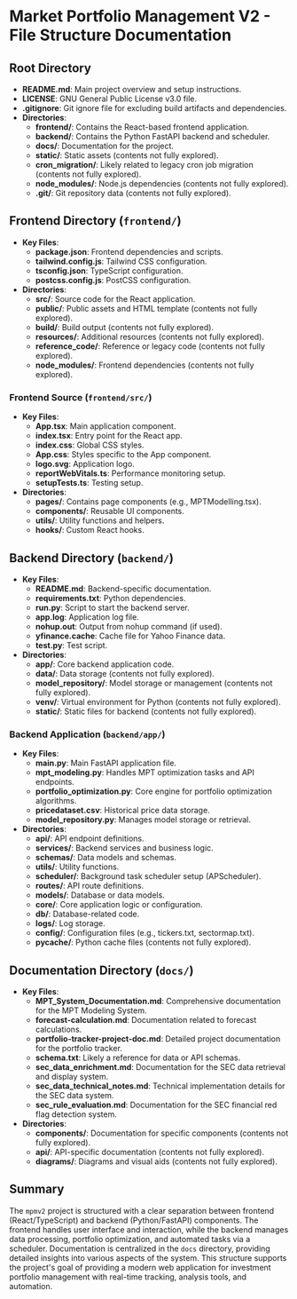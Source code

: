 # Market Portfolio Management V2 - File Structure Documentation

## Root Directory
- **README.md**: Main project overview and setup instructions.
- **LICENSE**: GNU General Public License v3.0 file.
- **.gitignore**: Git ignore file for excluding build artifacts and dependencies.
- **Directories**:
  - **frontend/**: Contains the React-based frontend application.
  - **backend/**: Contains the Python FastAPI backend and scheduler.
  - **docs/**: Documentation for the project.
  - **static/**: Static assets (contents not fully explored).
  - **cron_migration/**: Likely related to legacy cron job migration (contents not fully explored).
  - **node_modules/**: Node.js dependencies (contents not fully explored).
  - **.git/**: Git repository data (contents not fully explored).

## Frontend Directory (`frontend/`)
- **Key Files**:
  - **package.json**: Frontend dependencies and scripts.
  - **tailwind.config.js**: Tailwind CSS configuration.
  - **tsconfig.json**: TypeScript configuration.
  - **postcss.config.js**: PostCSS configuration.
- **Directories**:
  - **src/**: Source code for the React application.
  - **public/**: Public assets and HTML template (contents not fully explored).
  - **build/**: Build output (contents not fully explored).
  - **resources/**: Additional resources (contents not fully explored).
  - **reference_code/**: Reference or legacy code (contents not fully explored).
  - **node_modules/**: Frontend dependencies (contents not fully explored).

### Frontend Source (`frontend/src/`)
- **Key Files**:
  - **App.tsx**: Main application component.
  - **index.tsx**: Entry point for the React app.
  - **index.css**: Global CSS styles.
  - **App.css**: Styles specific to the App component.
  - **logo.svg**: Application logo.
  - **reportWebVitals.ts**: Performance monitoring setup.
  - **setupTests.ts**: Testing setup.
- **Directories**:
  - **pages/**: Contains page components (e.g., MPTModelling.tsx).
  - **components/**: Reusable UI components.
  - **utils/**: Utility functions and helpers.
  - **hooks/**: Custom React hooks.

## Backend Directory (`backend/`)
- **Key Files**:
  - **README.md**: Backend-specific documentation.
  - **requirements.txt**: Python dependencies.
  - **run.py**: Script to start the backend server.
  - **app.log**: Application log file.
  - **nohup.out**: Output from nohup command (if used).
  - **yfinance.cache**: Cache file for Yahoo Finance data.
  - **test.py**: Test script.
- **Directories**:
  - **app/**: Core backend application code.
  - **data/**: Data storage (contents not fully explored).
  - **model_repository/**: Model storage or management (contents not fully explored).
  - **venv/**: Virtual environment for Python (contents not fully explored).
  - **static/**: Static files for backend (contents not fully explored).

### Backend Application (`backend/app/`)
- **Key Files**:
  - **main.py**: Main FastAPI application file.
  - **mpt_modeling.py**: Handles MPT optimization tasks and API endpoints.
  - **portfolio_optimization.py**: Core engine for portfolio optimization algorithms.
  - **pricedataset.csv**: Historical price data storage.
  - **model_repository.py**: Manages model storage or retrieval.
- **Directories**:
  - **api/**: API endpoint definitions.
  - **services/**: Backend services and business logic.
  - **schemas/**: Data models and schemas.
  - **utils/**: Utility functions.
  - **scheduler/**: Background task scheduler setup (APScheduler).
  - **routes/**: API route definitions.
  - **models/**: Database or data models.
  - **core/**: Core application logic or configuration.
  - **db/**: Database-related code.
  - **logs/**: Log storage.
  - **config/**: Configuration files (e.g., tickers.txt, sectormap.txt).
  - **__pycache__/**: Python cache files (contents not fully explored).

## Documentation Directory (`docs/`)
- **Key Files**:
  - **MPT_System_Documentation.md**: Comprehensive documentation for the MPT Modeling System.
  - **forecast-calculation.md**: Documentation related to forecast calculations.
  - **portfolio-tracker-project-doc.md**: Detailed project documentation for the portfolio tracker.
  - **schema.txt**: Likely a reference for data or API schemas.
  - **sec_data_enrichment.md**: Documentation for the SEC data retrieval and display system.
  - **sec_data_technical_notes.md**: Technical implementation details for the SEC data system.
  - **sec_rule_evaluation.md**: Documentation for the SEC financial red flag detection system.
- **Directories**:
  - **components/**: Documentation for specific components (contents not fully explored).
  - **api/**: API-specific documentation (contents not fully explored).
  - **diagrams/**: Diagrams and visual aids (contents not fully explored).

## Summary
The `mpmv2` project is structured with a clear separation between frontend (React/TypeScript) and backend (Python/FastAPI) components. The frontend handles user interface and interaction, while the backend manages data processing, portfolio optimization, and automated tasks via a scheduler. Documentation is centralized in the `docs` directory, providing detailed insights into various aspects of the system. This structure supports the project's goal of providing a modern web application for investment portfolio management with real-time tracking, analysis tools, and automation. 